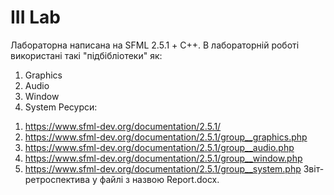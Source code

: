 # III Lab
Лабораторна написана на SFML 2.5.1 + С++.
В лабораторній роботі використані такі "підбібліотеки" як:
1) Graphics
2) Audio
3) Window
4) System
Ресурси:
 1. https://www.sfml-dev.org/documentation/2.5.1/
 2. https://www.sfml-dev.org/documentation/2.5.1/group__graphics.php
 3. https://www.sfml-dev.org/documentation/2.5.1/group__audio.php
 4. https://www.sfml-dev.org/documentation/2.5.1/group__window.php
 5. https://www.sfml-dev.org/documentation/2.5.1/group__system.php
Звіт-ретроспектива у файлі з назвою Report.docx.